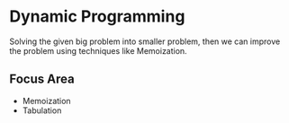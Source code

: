 # Dynamic Programming 
Solving the given big problem into smaller problem, then we can improve the problem using techniques like Memoization.

## Focus Area 
- Memoization 
- Tabulation 

